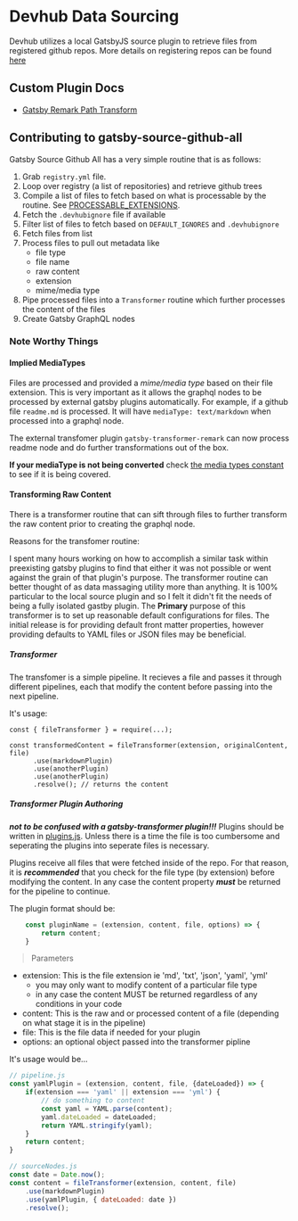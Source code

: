 # Devhub Data Sourcing

Devhub utilizes a local GatsbyJS source plugin to retrieve files from registered github repos.
More details on registering repos can be found [here](./registerRepo.md)
## Custom Plugin Docs
- [Gatsby Remark Path Transform](./gatsby-customer-plugins/gatsby-remark-path-transform.md)
## Contributing to gatsby-source-github-all

Gatsby Source Github All has a very simple routine that is as follows:

1. Grab `registry.yml` file.
2. Loop over registry (a list of repositories) and retrieve github trees
3. Compile a list of files to fetch based on what is processable by the routine. See [PROCESSABLE_EXTENSIONS](../app-web/plugins/gatsby-source-github-all/utils/github-api.js#L190).
4. Fetch the `.devhubignore` file if available
5. Filter list of files to fetch based on `DEFAULT_IGNORES` and `.devhubignore`
6. Fetch files from list
7. Process files to pull out metadata like
    - file type
    - file name
    - raw content
    - extension
    - mime/media type
8. Pipe processed files into a `Transformer` routine which further processes the content of the files
9. Create Gatsby GraphQL nodes

### Note Worthy Things

#### Implied MediaTypes

Files are processed and provided a *mime/media type* based on their file extension. This is very important
as it allows the graphql nodes to be processed by external gatsby plugins automatically. For example,
if a github file `readme.md` is processed. It will have `mediaType: text/markdown` when processed into a graphql node. 

The external transfomer plugin `gatsby-transformer-remark` can now process readme node and do further transformations out of the box. 

**If your mediaType is not being converted** check [the media types constant](app-web/plugins/gatsby-source-github-all/utils/constants.js#L40) 
to see if it is being covered.

#### Transforming Raw Content

There is a transformer routine that can sift through files to further transform the raw content
prior to creating the graphql node. 

Reasons for the transfomer routine:

I spent many hours working on how to accomplish a similar task within preexisting gatsby plugins to find
that either it was not possible or went against the grain of that plugin's purpose. The transformer routine
can better thought of as data massaging utility more than anything. It is 100% particular to the local
source plugin and so I felt it didn't fit the needs of being a fully isolated gastby plugin. The **Primary**
purpose of this transformer is to set up reasonable default configurations for files. The initial release
is for providing default front matter properties, however providing defaults to YAML files or JSON files
may be beneficial. 
##### Transformer

The transfomer is a simple pipeline. It recieves a file and passes it through different pipelines, each
that modify the content before passing into the next pipeline.

It's usage:
```
const { fileTransformer } = require(...);

const transformedContent = fileTransformer(extension, originalContent, file)
      .use(markdownPlugin)
      .use(anotherPlugin)
      .use(anotherPlugin)
      .resolve(); // returns the content
```
##### Transformer Plugin Authoring
***not to be confused with a gatsby-transformer plugin!!!***
Plugins should be written in [plugins.js](../app-web/plugins/gatsby-source-github-all/utils/plugins.js).
Unless there is a time the file is too cumbersome and seperating the plugins into seperate files is necessary. 

Plugins receive all files that were fetched inside of the repo. For that reason, it is ***recommended***
that you check for the file type (by extension) before modifying the content. In any case the content property
***must*** be returned for the pipeline to continue. 

The plugin format should be: 

```javascript
    const pluginName = (extension, content, file, options) => {
        return content;
    }
```
> Parameters
- extension: This is the file extension ie 'md', 'txt', 'json', 'yaml', 'yml' 
    - you may only want to modify content of a particular file type
    - in any case the content MUST be returned regardless of any conditions in your code
- content: This is the raw and or processed content of a file (depending on what stage it is in the pipeline)
- file: This is the file data if needed for your plugin
- options: an optional object passed into the transformer pipline

It's usage would be...

```javascript
// pipeline.js
const yamlPlugin = (extension, content, file, {dateLoaded}) => {
    if(extension === 'yaml' || extension === 'yml') {
        // do something to content
        const yaml = YAML.parse(content);
        yaml.dateLoaded = dateLoaded;
        return YAML.stringify(yaml);
    }
    return content;
}

// sourceNodes.js
const date = Date.now();
const content = fileTransformer(extension, content, file)
    .use(markdownPlugin)
    .use(yamlPlugin, { dateLoaded: date })
    .resolve();
```